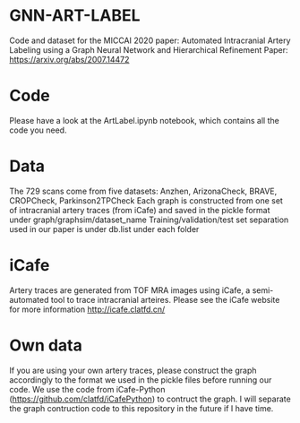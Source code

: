# GNN-ART-LABEL
Code and dataset for the MICCAI 2020 paper: Automated Intracranial Artery Labeling using a Graph Neural Network and Hierarchical Refinement 
Paper: https://arxiv.org/abs/2007.14472

# Code
Please have a look at the ArtLabel.ipynb notebook, which contains all the code you need.

# Data
The 729 scans come from five datasets: Anzhen, ArizonaCheck, BRAVE, CROPCheck, Parkinson2TPCheck
Each graph is constructed from one set of intracranial artery traces (from iCafe) and saved in the pickle format under graph/graphsim/dataset_name
Training/validation/test set separation used in our paper is under db.list under each folder

# iCafe
Artery traces are generated from TOF MRA images using iCafe, a semi-automated tool to trace intracranial arteires. Please see the iCafe website for more information
http://icafe.clatfd.cn/

# Own data
If you are using your own artery traces, please construct the graph accordingly to the format we used in the pickle files before running our code.
We use the code from iCafe-Python (https://github.com/clatfd/iCafePython) to contruct the graph. 
I will separate the graph contruction code to this repository in the future if I have time.
